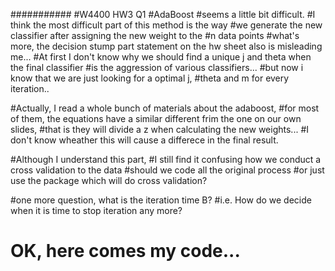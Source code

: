 ###########
#W4400 HW3 Q1
#AdaBoost
#seems a little bit difficult.
#I think the most difficult part of this method is the way
#we generate the new classifier after assigning the new weight to the 
#n data points
#what's more, the decision stump part statement on the hw sheet also is misleading me...
#At first I don't know why we should find a unique j and theta when the final classifier 
#is the aggression of various classifiers...
#but now i know that we are just looking for a optimal j, 
#theta and m for every iteration..


#Actually, I read a whole bunch of materials about the adaboost, 
#for most of them, the equations have a similar different frim the one on our own slides, 
#that is they will divide a z when calculating the new weights...
#I don't know wheather this will cause a differece in the final result.

#Although I understand this part, 
#I still find it confusing how we conduct a cross validation to the data
#should we code all the original process 
#or just use the package which will do cross validation?

#one more question, what is the iteration time B? 
#i.e. How do we decide when it is time to stop iteration any more?

# OK, here comes my code...

